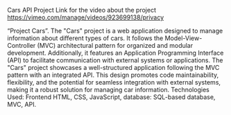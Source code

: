 Cars API Project
Link for the video about the project  https://vimeo.com/manage/videos/923699138/privacy

 “Project Cars”. The "Cars" project is a web application designed to manage information about different types 
of cars. It follows the Model-View-Controller (MVC) architectural pattern for organized and modular 
development. Additionally, it features an Application Programming Interface (API) to facilitate communication 
with external systems or applications. The "Cars" project showcases a well-structured application following the 
MVC pattern with an integrated API. This design promotes code maintainability, flexibility, and the potential for 
seamless integration with external systems, making it a robust solution for managing car information.
Technologies Used: Frontend HTML, CSS, JavaScript, database: SQL-based database, MVC, API.
